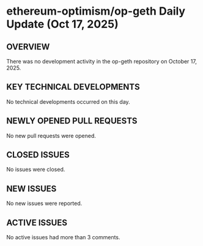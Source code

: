 # ethereum-optimism/op-geth Daily Update (Oct 17, 2025)
## OVERVIEW 
There was no development activity in the op-geth repository on October 17, 2025.

## KEY TECHNICAL DEVELOPMENTS
No technical developments occurred on this day.

## NEWLY OPENED PULL REQUESTS
No new pull requests were opened.

## CLOSED ISSUES
No issues were closed.

## NEW ISSUES
No new issues were reported.

## ACTIVE ISSUES
No active issues had more than 3 comments.